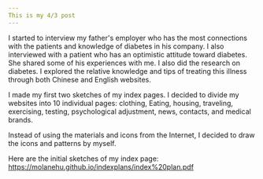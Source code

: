 ```yaml
---
This is my 4/3 post
---
```


I started to interview my father's employer who has the most connections with the patients and knowledge of diabetes in his company. I also interviewed with a patient who has an optimistic attitude toward diabetes. She shared some of his experiences with me. I also did the research on diabetes. I explored the relative knowledge and tips of treating this illness through both Chinese and English websites. 

I made my first two sketches of my index pages. I decided to divide my websites into 10 individual pages: clothing, Eating, housing, traveling, exercising, testing, psychological adjustment, news, contacts, and medical brands. 

Instead of using the materials and icons from the Internet, I decided to draw the icons and patterns by myself. 

Here are the initial sketches of my index page: https://molanehu.github.io/indexplans/index%20plan.pdf
